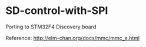 # SD-control-with-SPI
Porting to STM32F4 Discovery board

Reference: http://elm-chan.org/docs/mmc/mmc_e.html
 
